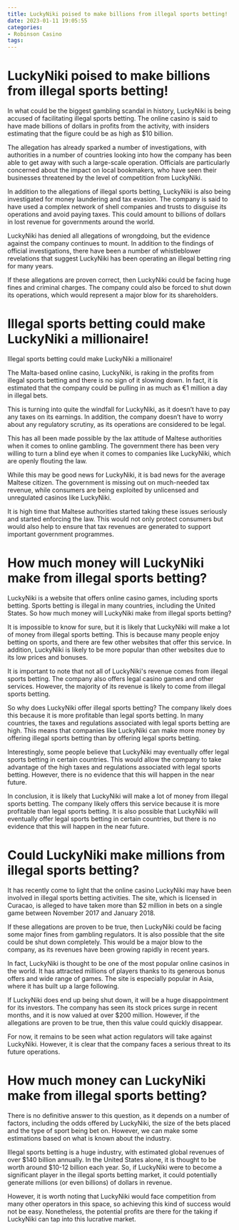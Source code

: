 ```yaml
---
title: LuckyNiki poised to make billions from illegal sports betting!
date: 2023-01-11 19:05:55
categories:
- Robinson Casino
tags:
---
```



#  LuckyNiki poised to make billions from illegal sports betting!

In what could be the biggest gambling scandal in history, LuckyNiki is being accused of facilitating illegal sports betting. The online casino is said to have made billions of dollars in profits from the activity, with insiders estimating that the figure could be as high as $10 billion.

The allegation has already sparked a number of investigations, with authorities in a number of countries looking into how the company has been able to get away with such a large-scale operation. Officials are particularly concerned about the impact on local bookmakers, who have seen their businesses threatened by the level of competition from LuckyNiki.

In addition to the allegations of illegal sports betting, LuckyNiki is also being investigated for money laundering and tax evasion. The company is said to have used a complex network of shell companies and trusts to disguise its operations and avoid paying taxes. This could amount to billions of dollars in lost revenue for governments around the world.

LuckyNiki has denied all allegations of wrongdoing, but the evidence against the company continues to mount. In addition to the findings of official investigations, there have been a number of whistleblower revelations that suggest LuckyNiki has been operating an illegal betting ring for many years.

If these allegations are proven correct, then LuckyNiki could be facing huge fines and criminal charges. The company could also be forced to shut down its operations, which would represent a major blow for its shareholders.

#  Illegal sports betting could make LuckyNiki a millionaire!

Illegal sports betting could make LuckyNiki a millionaire!

The Malta-based online casino, LuckyNiki, is raking in the profits from illegal sports betting and there is no sign of it slowing down. In fact, it is estimated that the company could be pulling in as much as €1 million a day in illegal bets.

This is turning into quite the windfall for LuckyNiki, as it doesn’t have to pay any taxes on its earnings. In addition, the company doesn’t have to worry about any regulatory scrutiny, as its operations are considered to be legal.

This has all been made possible by the lax attitude of Maltese authorities when it comes to online gambling. The government there has been very willing to turn a blind eye when it comes to companies like LuckyNiki, which are openly flouting the law.

While this may be good news for LuckyNiki, it is bad news for the average Maltese citizen. The government is missing out on much-needed tax revenue, while consumers are being exploited by unlicensed and unregulated casinos like LuckyNiki.

It is high time that Maltese authorities started taking these issues seriously and started enforcing the law. This would not only protect consumers but would also help to ensure that tax revenues are generated to support important government programmes.

#  How much money will LuckyNiki make from illegal sports betting?

LuckyNiki is a website that offers online casino games, including sports betting. Sports betting is illegal in many countries, including the United States. So how much money will LuckyNiki make from illegal sports betting?

It is impossible to know for sure, but it is likely that LuckyNiki will make a lot of money from illegal sports betting. This is because many people enjoy betting on sports, and there are few other websites that offer this service. In addition, LuckyNiki is likely to be more popular than other websites due to its low prices and bonuses.

It is important to note that not all of LuckyNiki's revenue comes from illegal sports betting. The company also offers legal casino games and other services. However, the majority of its revenue is likely to come from illegal sports betting.

So why does LuckyNiki offer illegal sports betting? The company likely does this because it is more profitable than legal sports betting. In many countries, the taxes and regulations associated with legal sports betting are high. This means that companies like LuckyNiki can make more money by offering illegal sports betting than by offering legal sports betting.

Interestingly, some people believe that LuckyNiki may eventually offer legal sports betting in certain countries. This would allow the company to take advantage of the high taxes and regulations associated with legal sports betting. However, there is no evidence that this will happen in the near future.

In conclusion, it is likely that LuckyNiki will make a lot of money from illegal sports betting. The company likely offers this service because it is more profitable than legal sports betting. It is also possible that LuckyNiki will eventually offer legal sports betting in certain countries, but there is no evidence that this will happen in the near future.

#  Could LuckyNiki make millions from illegal sports betting?

It has recently come to light that the online casino LuckyNiki may have been involved in illegal sports betting activities. The site, which is licensed in Curacao, is alleged to have taken more than $2 million in bets on a single game between November 2017 and January 2018.

If these allegations are proven to be true, then LuckyNiki could be facing some major fines from gambling regulators. It is also possible that the site could be shut down completely. This would be a major blow to the company, as its revenues have been growing rapidly in recent years.

In fact, LuckyNiki is thought to be one of the most popular online casinos in the world. It has attracted millions of players thanks to its generous bonus offers and wide range of games. The site is especially popular in Asia, where it has built up a large following.

If LuckyNiki does end up being shut down, it will be a huge disappointment for its investors. The company has seen its stock prices surge in recent months, and it is now valued at over $200 million. However, if the allegations are proven to be true, then this value could quickly disappear.

For now, it remains to be seen what action regulators will take against LuckyNiki. However, it is clear that the company faces a serious threat to its future operations.

#  How much money can LuckyNiki make from illegal sports betting?

There is no definitive answer to this question, as it depends on a number of factors, including the odds offered by LuckyNiki, the size of the bets placed and the type of sport being bet on. However, we can make some estimations based on what is known about the industry.

Illegal sports betting is a huge industry, with estimated global revenues of over $140 billion annually. In the United States alone, it is thought to be worth around $10-12 billion each year. So, if LuckyNiki were to become a significant player in the illegal sports betting market, it could potentially generate millions (or even billions) of dollars in revenue.

However, it is worth noting that LuckyNiki would face competition from many other operators in this space, so achieving this kind of success would not be easy. Nonetheless, the potential profits are there for the taking if LuckyNiki can tap into this lucrative market.